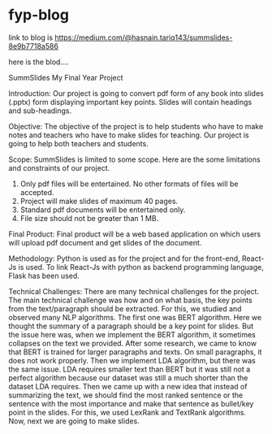 # fyp-blog
link to blog is
https://medium.com/@hasnain.tariq143/summslides-8e9b7718a586

here is the blod....

SummSlides
My Final Year Project


Introduction:
Our project is going to convert pdf form of any book into slides (.pptx) form displaying important key points. Slides will contain headings and sub-headings.

Objective:
The objective of the project is to help students who have to make notes and teachers who have to make slides for teaching. Our project is going to help both teachers and students.

Scope:
SummSlides is limited to some scope. Here are the some limitations and constraints of our project.
1. Only pdf files will be entertained. No other formats of files will be accepted.
2. Project will make slides of maximum 40 pages.
3. Standard pdf documents will be entertained only.
4. File size should not be greater than 1 MB.

Final Product:
Final product will be a web based application on which users will upload pdf document and get slides of the document.

Methodology:
Python is used as for the project and for the front-end, React-Js is used. To link React-Js with python as backend programming language, Flask has been used.

Technical Challenges:
There are many technical challenges for the project. The main technical challenge was how and on what basis, the key points from the text/paragraph should be extracted. For this, we studied and observed many NLP algorithms. The first one was BERT algorithm. Here we thought the summary of a paragraph should be a key point for slides. But the issue here was, when we implement the BERT algorithm, it sometimes collapses on the text we provided. After some research, we came to know that BERT is trained for larger paragraphs and texts. On small paragraphs, it does not work properly.
Then we implement LDA algorithm, but there was the same issue. LDA requires smaller text than BERT but it was still not a perfect algorithm because our dataset was still a much shorter than the dataset LDA requires.
Then we came up with a new idea that instead of summarizing the text, we should find the most ranked sentence or the sentence with the most importance and make that sentence as bullet/key point in the slides. For this, we used LexRank and TextRank algorithms. Now, next we are going to make slides.
